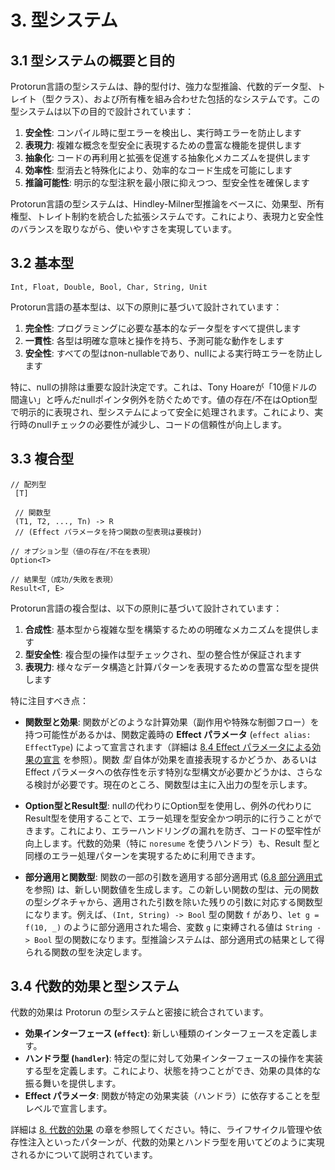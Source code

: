 # 3. 型システム

## 3.1 型システムの概要と目的

Protorun言語の型システムは、静的型付け、強力な型推論、代数的データ型、トレイト（型クラス）、および所有権を組み合わせた包括的なシステムです。この型システムは以下の目的で設計されています：

1. **安全性**: コンパイル時に型エラーを検出し、実行時エラーを防止します
2. **表現力**: 複雑な概念を型安全に表現するための豊富な機能を提供します
3. **抽象化**: コードの再利用と拡張を促進する抽象化メカニズムを提供します
4. **効率性**: 型消去と特殊化により、効率的なコード生成を可能にします
5. **推論可能性**: 明示的な型注釈を最小限に抑えつつ、型安全性を確保します

Protorun言語の型システムは、Hindley-Milner型推論をベースに、効果型、所有権型、トレイト制約を統合した拡張システムです。これにより、表現力と安全性のバランスを取りながら、使いやすさを実現しています。

## 3.2 基本型

```
Int, Float, Double, Bool, Char, String, Unit
```

Protorun言語の基本型は、以下の原則に基づいて設計されています：

1. **完全性**: プログラミングに必要な基本的なデータ型をすべて提供します
2. **一貫性**: 各型は明確な意味と操作を持ち、予測可能な動作をします
3. **安全性**: すべての型はnon-nullableであり、nullによる実行時エラーを防止します

特に、nullの排除は重要な設計決定です。これは、Tony Hoareが「10億ドルの間違い」と呼んだnullポインタ例外を防ぐためです。値の存在/不在はOption型で明示的に表現され、型システムによって安全に処理されます。これにより、実行時のnullチェックの必要性が減少し、コードの信頼性が向上します。

## 3.3 複合型

```
// 配列型
 [T]
 
 // 関数型
 (T1, T2, ..., Tn) -> R
 // (Effect パラメータを持つ関数の型表現は要検討)

// オプション型（値の存在/不在を表現）
Option<T>

// 結果型（成功/失敗を表現）
Result<T, E>
```

Protorun言語の複合型は、以下の原則に基づいて設計されています：

1. **合成性**: 基本型から複雑な型を構築するための明確なメカニズムを提供します
2. **型安全性**: 複合型の操作は型チェックされ、型の整合性が保証されます
3. **表現力**: 様々なデータ構造と計算パターンを表現するための豊富な型を提供します

特に注目すべき点：

- **関数型と効果**: 関数がどのような計算効果（副作用や特殊な制御フロー）を持つ可能性があるかは、関数定義時の **Effect パラメータ** (`effect alias: EffectType`) によって宣言されます（詳細は [8.4 Effect パラメータによる効果の宣言](08-algebraic-effects.md#84-effect-パラメータによる効果の宣言) を参照）。関数 *型* 自体が効果を直接表現するかどうか、あるいは Effect パラメータへの依存性を示す特別な型構文が必要かどうかは、さらなる検討が必要です。現在のところ、関数型は主に入出力の型を示します。

- **Option型とResult型**: nullの代わりにOption型を使用し、例外の代わりにResult型を使用することで、エラー処理を型安全かつ明示的に行うことができます。これにより、エラーハンドリングの漏れを防ぎ、コードの堅牢性が向上します。代数的効果（特に `noresume` を使うハンドラ）も、Result 型と同様のエラー処理パターンを実現するために利用できます。

- **部分適用と関数型**: 関数の一部の引数を適用する部分適用式 ([6.8 部分適用式](06-expressions.md#68-部分適用式) を参照) は、新しい関数値を生成します。この新しい関数の型は、元の関数の型シグネチャから、適用された引数を除いた残りの引数に対応する関数型になります。例えば、`(Int, String) -> Bool` 型の関数 `f` があり、`let g = f(10, _)` のように部分適用された場合、変数 `g` に束縛される値は `String -> Bool` 型の関数になります。型推論システムは、部分適用式の結果として得られる関数の型を決定します。

## 3.4 代数的効果と型システム

代数的効果は Protorun の型システムと密接に統合されています。

- **効果インターフェース (`effect`)**: 新しい種類のインターフェースを定義します。
- **ハンドラ型 (`handler`)**: 特定の型に対して効果インターフェースの操作を実装する型を定義します。これにより、状態を持つことができ、効果の具体的な振る舞いを提供します。
- **Effect パラメータ**: 関数が特定の効果実装（ハンドラ）に依存することを型レベルで宣言します。

詳細は [8. 代数的効果](08-algebraic-effects.md) の章を参照してください。特に、ライフサイクル管理や依存性注入といったパターンが、代数的効果とハンドラ型を用いてどのように実現されるかについて説明されています。

